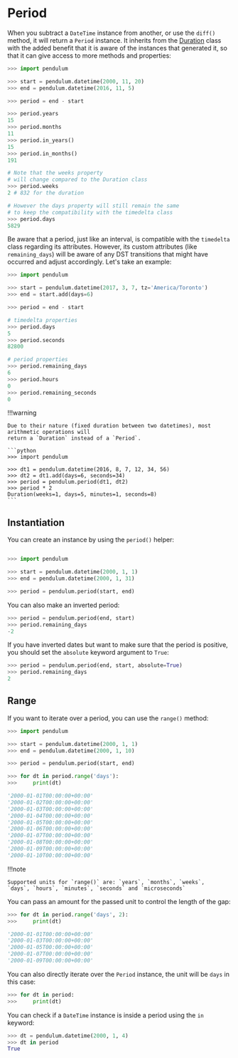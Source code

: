 # Period

When you subtract a `DateTime` instance from another, or use the `diff()` method, it will return a `Period` instance.
It inherits from the [Duration](#duration) class with the added benefit that it is aware of the
instances that generated it, so that it can give access to more methods and properties:

```python
>>> import pendulum

>>> start = pendulum.datetime(2000, 11, 20)
>>> end = pendulum.datetime(2016, 11, 5)

>>> period = end - start

>>> period.years
15
>>> period.months
11
>>> period.in_years()
15
>>> period.in_months()
191

# Note that the weeks property
# will change compared to the Duration class
>>> period.weeks
2 # 832 for the duration

# However the days property will still remain the same
# to keep the compatibility with the timedelta class
>>> period.days
5829
```

Be aware that a period, just like an interval, is compatible with the `timedelta` class regarding
its attributes. However, its custom attributes (like `remaining_days`) will be aware of any DST
transitions that might have occurred and adjust accordingly. Let's take an example:

```python
>>> import pendulum

>>> start = pendulum.datetime(2017, 3, 7, tz='America/Toronto')
>>> end = start.add(days=6)

>>> period = end - start

# timedelta properties
>>> period.days
5
>>> period.seconds
82800

# period properties
>>> period.remaining_days
6
>>> period.hours
0
>>> period.remaining_seconds
0
```

!!!warning

    Due to their nature (fixed duration between two datetimes), most arithmetic operations will
    return a `Duration` instead of a `Period`.

    ```python
    >>> import pendulum

    >>> dt1 = pendulum.datetime(2016, 8, 7, 12, 34, 56)
    >>> dt2 = dt1.add(days=6, seconds=34)
    >>> period = pendulum.period(dt1, dt2)
    >>> period * 2
    Duration(weeks=1, days=5, minutes=1, seconds=8)
    ```


## Instantiation

You can create an instance by using the `period()` helper:

```python

>>> import pendulum

>>> start = pendulum.datetime(2000, 1, 1)
>>> end = pendulum.datetime(2000, 1, 31)

>>> period = pendulum.period(start, end)
```

You can also make an inverted period:

```python
>>> period = pendulum.period(end, start)
>>> period.remaining_days
-2
```

If you have inverted dates but want to make sure that the period is positive,
you should set the `absolute` keyword argument to `True`:

```python
>>> period = pendulum.period(end, start, absolute=True)
>>> period.remaining_days
2
```

## Range

If you want to iterate over a period, you can use the `range()` method:

```python
>>> import pendulum

>>> start = pendulum.datetime(2000, 1, 1)
>>> end = pendulum.datetime(2000, 1, 10)

>>> period = pendulum.period(start, end)

>>> for dt in period.range('days'):
>>>     print(dt)

'2000-01-01T00:00:00+00:00'
'2000-01-02T00:00:00+00:00'
'2000-01-03T00:00:00+00:00'
'2000-01-04T00:00:00+00:00'
'2000-01-05T00:00:00+00:00'
'2000-01-06T00:00:00+00:00'
'2000-01-07T00:00:00+00:00'
'2000-01-08T00:00:00+00:00'
'2000-01-09T00:00:00+00:00'
'2000-01-10T00:00:00+00:00'
```

!!!note

    Supported units for `range()` are: `years`, `months`, `weeks`,
    `days`, `hours`, `minutes`, `seconds` and `microseconds`

You can pass an amount for the passed unit to control the length of the gap:

```python
>>> for dt in period.range('days', 2):
>>>     print(dt)

'2000-01-01T00:00:00+00:00'
'2000-01-03T00:00:00+00:00'
'2000-01-05T00:00:00+00:00'
'2000-01-07T00:00:00+00:00'
'2000-01-09T00:00:00+00:00'
```

You can also directly iterate over the `Period` instance,
the unit will be `days` in this case:

```python
>>> for dt in period:
>>>     print(dt)
```

You can check if a `DateTime` instance is inside a period using the `in` keyword:

```python
>>> dt = pendulum.datetime(2000, 1, 4)
>>> dt in period
True
```
